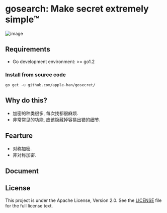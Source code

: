 # gosearch: Make secret extremely simple™

![image](https://farm5.staticflickr.com/4695/39152770914_a3ab8af40d_k_d.jpg)
## Requirements
- Go development environment: >= go1.2

### Install from source code
    go get -u github.com/apple-han/gosecret/

## Why do this?
- 加密的种类很多, 每次找都很麻烦.
- 非常常见的功能, 应该隐藏掉容易出错的细节.
## Fearture
- 对称加密.
- 非对称加密.
## Document

## License

This project is under the Apache License, Version 2.0. See the [LICENSE](LICENSE) file for the full license text.

